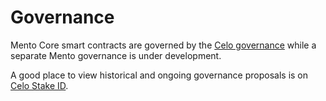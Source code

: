 # Governance

Mento Core smart contracts are governed by the [Celo governance](https://docs.celo.org/protocol/governance) while a separate Mento governance is under development.&#x20;

A good place to view historical and ongoing governance proposals is on [Celo Stake ID](https://celo.stake.id/#/).
